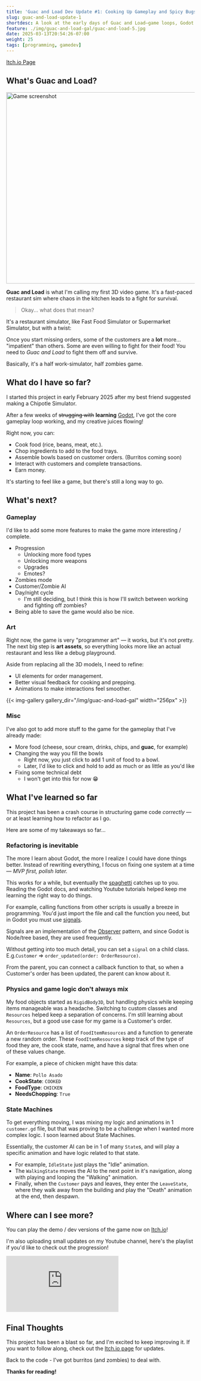 ```yaml
---
title: 'Guac and Load Dev Update #1: Cooking Up Gameplay and Spicy Bugs'
slug: guac-and-load-update-1
shortdesc: A look at the early days of Guac and Load—game loops, Godot struggles, and enough programmer art to make your eyes water.
feature: ./img/guac-and-load-gal/guac-and-load-5.jpg
date: 2025-03-13T20:54:26-07:00
weight: 25
tags: [programming, gamedev]
---
```

[Itch.io Page](https://theofficialssebs.itch.io/guac-and-load)

## What's Guac and Load?
<img class="custom-float-right ml-3" src="/img/guac-and-load-gal/guac-and-load-5.jpg" width="512px" alt="Game screenshot">

**Guac and Load** is what I'm calling my first 3D video game. It's a fast-paced restaurant sim where chaos in the kitchen leads to a fight for survival. 

> Okay... what does that mean?

It's a restaurant simulator, like Fast Food Simulator or Supermarket Simulator, but with a twist:

Once you start missing orders, some of the customers are a **lot** more... "impatient" than others. Some are even willing to fight for their food! You need to *Guac and Load* to fight them off and survive.

Basically, it's a half work-simulator, half zombies game.

## What do I have so far?
I started this project in early February 2025 after my best friend suggested making a Chipotle Simulator. 

After a few weeks of ~~strugging with~~ **learning** [Godot](https://godotengine.org/), I've got the core gameplay loop working, and my creative juices flowing!

Right now, you can:
- Cook food (rice, beans, meat, etc.).
- Chop ingredients to add to the food trays.
- Assemble bowls based on customer orders. (Burritos coming soon)
- Interact with customers and complete transactions.
- Earn money.

It's starting to feel like a game, but there's still a long way to go.

## What's next?

### Gameplay
I'd like to add some more features to make the game more interesting / complete.
- Progression
  - Unlocking more food types
  - Unlocking more weapons
  - Upgrades
  - Emotes?
- Zombies mode
- Customer/Zombie AI
- Day/night cycle
  - I'm still deciding, but I think this is how I'll switch between working and fighting off zombies?
- Being able to save the game would also be nice.

### Art
Right now, the game is very "programmer art" — it works, but it's not pretty. The next big step is **art assets**, so everything looks more like an actual restaurant and less like a debug playground.

Aside from replacing all the 3D models, I need to refine:
- UI elements for order management.
- Better visual feedback for cooking and prepping.
- Animations to make interactions feel smoother.

{{< img-gallery gallery_dir="/img/guac-and-load-gal" width="256px" >}}


### Misc
I've also got to add more stuff to the game for the gameplay that I've already made:
- More food (cheese, sour cream, drinks, chips, and **guac**, for example)
- Changing the way you fill the bowls
  - Right now, you just click to add 1 unit of food to a bowl.
  - Later, I'd like to click and hold to add as much or as little as you'd like
- Fixing some technical debt
  - I won't get into this for now 😁

## What I've learned so far
This project has been a crash course in structuring game code *correctly* — or at least learning how to refactor as I go. 

Here are some of my takeaways so far...

### Refactoring is inevitable
The more I learn about Godot, the more I realize I could have done things better. Instead of rewriting everything, I focus on fixing one system at a time — *MVP first, polish later.*

This works for a while, but eventually the [spaghetti](https://www.youtube.com/shorts/WHQZ1gKUQRo) catches up to you. Reading the Godot docs, and watching Youtube tutorials helped keep me learning the right way to do things. 

For example, calling functions from other scripts is usually a breeze in programming. You'd just import the file and call the function you need, but in Godot you must use [signals](https://docs.godotengine.org/en/stable/getting_started/step_by_step/signals.html).

Signals are an implementation of the [Observer](https://gameprogrammingpatterns.com/observer.html) pattern, and since Godot is Node/tree based, they are used frequently.

Without getting into too much detail, you can set a `signal` on a child class. E.g.`Customer` => `order_updated(order: OrderResource)`. 

From the parent, you can connect a callback function to that, so when a Customer's order has been updated, the parent can know about it.

### Physics and game logic don't always mix
My food objects started as `RigidBody3D`, but handling physics while keeping items manageable was a headache. Switching to custom classes and `Resources` helped keep a separation of concerns. I'm still learning about `Resources`, but a good use case for my game is a Customer's order.

An `OrderResource` has a list of `FoodItemResources` and a function to generate a new random order. These `FoodItemResources` keep track of the type of food they are, the cook state, name, and have a signal that fires when one of these values change.

For example, a piece of chicken might have this data:
- **Name**: `Pollo Asado`
- **CookState**: `COOKED`
- **FoodType**: `CHICKEN`
- **NeedsChopping**: `True`

### State Machines
To get everything moving, I was mixing my logic and animations in 1 `customer.gd` file, but that was proving to be a challenge when I wanted more complex logic. I soon learned about State Machines. 

Essentially, the customer AI can be in 1 of many `State`s, and will play a specific animation and have logic related to that state. 
  - For example, `IdleState` just plays the "Idle" animation.
  - The `WalkingState` moves the AI to the next point in it's navigation, along with playing and looping the "Walking" animation.
  - Finally, when the `Customer` pays and leaves, they enter the `LeaveState`, where they walk away from the building and play the "Death" animation at the end, then despawn.
  
## Where can I see more?
You can play the demo / dev versions of the game now on [Itch.io](https://theofficialssebs.itch.io/guac-and-load)!

I'm also uploading small updates on my Youtube channel, here's the playlist if you'd like to check out the progression!
<div class="videoWrapper">
<iframe src="https://www.youtube-nocookie.com/embed/videoseries?si=URPdRxzi07To_0BU&amp;list=PLaWBDhKq75KUStN0ub6OqckbAyCvIGxad" title="YouTube video player" frameborder="0" allow="accelerometer; clipboard-write; encrypted-media; gyroscope; picture-in-picture; web-share" referrerpolicy="strict-origin-when-cross-origin" allowfullscreen></iframe>
</div>

## Final Thoughts

This project has been a blast so far, and I'm excited to keep improving it. If you want to follow along, check out the [Itch.io page](https://theofficialssebs.itch.io/guac-and-load) for updates.

Back to the code - I've got burritos (and zombies) to deal with.

**Thanks for reading!**

